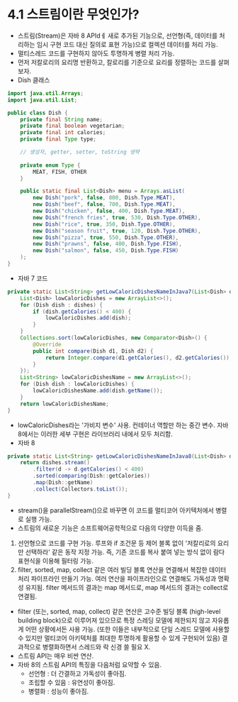 # 4.1 스트림이란 무엇인가?
- 스트림(Stream)은 자바 8 APIdㅔ 새로 추가된 기능으로, 선언형(즉, 데이터를 처리하는 임시 구현 코드 대신 질의로 표현 가능)으로 컬렉션 데이터를 처리 가능.
- 멀티스레드 코드를 구현하지 않아도 투명하게 병렬 처리 가능.
- 먼저 저칼로리의 요리명 반환하고, 칼로리를 기준으로 요리를 정렬하는 코드를 살펴보자.
- Dish 클래스
```java
import java.util.Arrays;
import java.util.List;

public class Dish {
	private final String name;
	private final boolean vegetarian;
	private final int calories;
	private final Type type;

	// 생성자, getter, setter, toString 생략
    
	private enum Type {
		MEAT, FISH, OTHER
	}

	public static final List<Dish> menu = Arrays.asList(
		new Dish("pork", false, 800, Dish.Type.MEAT),
		new Dish("beef", false, 700, Dish.Type.MEAT),
		new Dish("chicken", false, 400, Dish.Type.MEAT),
		new Dish("french fries", true, 530, Dish.Type.OTHER),
		new Dish("rice", true, 350, Dish.Type.OTHER),
		new Dish("season fruit", true, 120, Dish.Type.OTHER),
		new Dish("pizza", true, 550, Dish.Type.OTHER),
		new Dish("prawns", false, 400, Dish.Type.FISH),
		new Dish("salmon", false, 450, Dish.Type.FISH)
	);
}
```
- 자바 7 코드
```java
private static List<String> getLowCaloricDishesNameInJava7(List<Dish> dishes) {
    List<Dish> lowCaloricDishes = new ArrayList<>();
    for (Dish dish : dishes) {
        if (dish.getCalories() < 400) {
            lowCaloricDishes.add(dish);
        }
    }
    Collections.sort(lowCaloricDishes, new Comparator<Dish>() {
        @Override
        public int compare(Dish d1, Dish d2) {
            return Integer.compare(d1.getCalories(), d2.getCalories());
        }
    });
    List<String> lowCaloricDishesName = new ArrayList<>();
    for (Dish dish : lowCaloricDishes) {
        lowCaloricDishesName.add(dish.getName());
    }
    return lowCaloricDishesName;
}
```
- lowCaloricDishes라는 '가비지 변수' 사용. 컨테이너 역할만 하는 중간 변수. 자바 8에서는 이러한 세부 구현은 라이브러리 내에서 모두 처리함.
- 자바 8
```java
private static List<String> getLowCaloricDishesNameInJava8(List<Dish> dishes) {
    return dishes.stream()
        .filter(d -> d.getCalories() < 400)
        .sorted(comparing(Dish::getCalories))
        .map(Dish::getName)
        .collect(Collectors.toList());
}
```
- stream()을 parallelStream()으로 바꾸면 이 코드를 멀티코어 아키텍처에서 병렬로 실행 가능.
- 스트림의 새로운 기능은 소프트웨어공학적으로 다음의 다양한 이득을 줌.
1. 선언형으로 코드를 구현 가능. 루프와 if 조건문 등 제어 블록 없이 '저칼리로의 요리만 선택하라' 같은 동작 지정 가능. 즉, 기존 코드를 복사 붙여 넣는 방식 없이 람다 표현식을 이용해 필터링 가능.
2. filter, sorted, map, collect 같은 여러 빌딩 블록 연산을 연결해서 복잡한 데이터 처리 파이프라인 만들기 가능. 여러 연산을 파이프라인으로 연결해도 가독성과 명확성 유지됨. filter
메서드의 결과는 map 메서드로, map 메서드의 결과는 collect로 연결됨.

- filter (또는, sorted, map, collect) 같은 연산은 고수준 빌딩 블록 (high-level building block)으로 이루어져 있으므로 특정 스레딩 모델에 제한되지 않고 자유롭게 어떤 상황에서든
사용 가능. (또한 이들은 내부적으로 단일 스레드 모델에 사용할 수 있지만 멀티코어 아키텍처를 최대한 투명하게 활용할 수 있게 구현되어 있음) 결과적으로 병렬화하면서 스레드와 락 신경 쓸 필요 X.
- 스트림 API는 매우 비싼 연산. 
- 자바 8의 스트림 API의 특징을 다음처럼 요약할 수 있음.
  - 선언형 : 더 간결하고 가독성이 좋아짐.
  - 조립할 수 있음 : 유연성이 좋아짐.
  - 병렬화 : 성능이 좋아짐.
